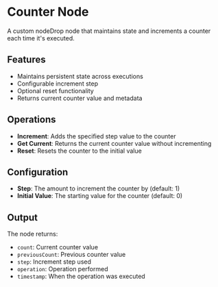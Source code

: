 # Counter Node

A custom nodeDrop node that maintains state and increments a counter each time it's executed.

## Features

- Maintains persistent state across executions
- Configurable increment step
- Optional reset functionality
- Returns current counter value and metadata

## Operations

- **Increment**: Adds the specified step value to the counter
- **Get Current**: Returns the current counter value without incrementing
- **Reset**: Resets the counter to the initial value

## Configuration

- **Step**: The amount to increment the counter by (default: 1)
- **Initial Value**: The starting value for the counter (default: 0)

## Output

The node returns:
- `count`: Current counter value
- `previousCount`: Previous counter value
- `step`: Increment step used
- `operation`: Operation performed
- `timestamp`: When the operation was executed